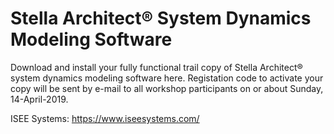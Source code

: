 # Stella Architect® System Dynamics Modeling Software

Download and install your fully functional trail copy of Stella Architect® system dynamics modeling software here. Registation code to activate your copy will be sent by e-mail to all workshop participants on or about Sunday, 14-April-2019.

ISEE Systems: https://www.iseesystems.com/
